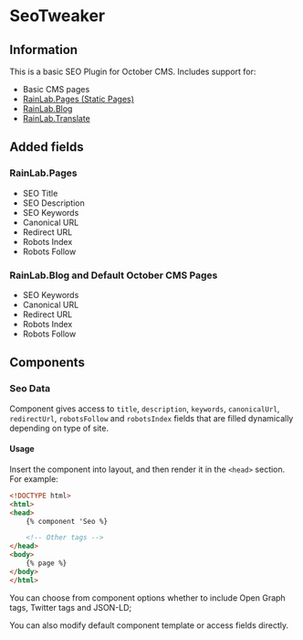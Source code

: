 # SeoTweaker

## Information

This is a basic SEO Plugin for October CMS. Includes support for:
- Basic CMS pages
- [RainLab.Pages (Static Pages)](http://octobercms.com/plugin/rainlab-pages)
- [RainLab.Blog](https://octobercms.com/plugin/rainlab-blog)
- [RainLab.Translate](https://octobercms.com/plugin/rainlab-translate)

## Added fields

### RainLab.Pages
- SEO Title
- SEO Description
- SEO Keywords
- Canonical URL
- Redirect URL
- Robots Index
- Robots Follow

### RainLab.Blog and Default October CMS Pages
- SEO Keywords
- Canonical URL
- Redirect URL
- Robots Index
- Robots Follow

## Components

### Seo Data

Component gives access to ```title```, ```description```, ```keywords```, ```canonicalUrl```, ```redirectUrl```, ```robotsFollow```
and ```robotsIndex``` fields that are filled dynamically depending on type of site.

#### Usage

Insert the component into layout, and then render it in the ```<head>``` section. For example:
```html
<!DOCTYPE html>
<html>
<head>
    {% component 'Seo %}

    <!-- Other tags -->
</head>
<body>
    {% page %}
</body>
</html>
```

You can choose from component options whether to include Open Graph tags, Twitter tags and JSON-LD;

You can also modify default component template or access fields directly.
